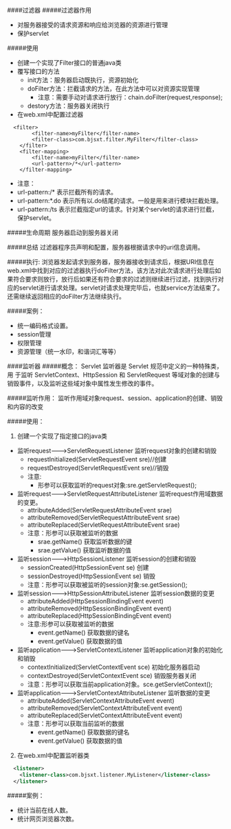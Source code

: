 
####过滤器
#####过滤器作用
+ 对服务器接受的请求资源和响应给浏览器的资源进行管理
+ 保护servlet

#####使用
+ 创建一个实现了Filter接口的普通java类
+ 覆写接口的方法
  - init方法：服务器启动既执行，资源初始化
  - doFilter方法：拦截请求的方法，在此方法中可以对资源实现管理
    - 注意：需要手动对请求进行放行：chain.doFilter(request,response);
  - destory方法：服务器关闭执行
+ 在web.xml中配置过滤器
```
  <filter>
	  	<filter-name>myFilter</filter-name>
	  	<filter-class>com.bjsxt.filter.MyFilter</filter-class>
	</filter>
	<filter-mapping>
		<filter-name>myFilter</filter-name>
		<url-pattern>/*</url-pattern>
	</filter-mapping>
```
  - 注意：
  - url-pattern:/* 表示拦截所有的请求。
  - url-pattern:*.do 表示所有以.do结尾的请求。一般是用来进行模块拦截处理。
  - url-pattern:/ts 表示拦截指定url的请求。针对某个servlet的请求进行拦截，保护servlet。

#####生命周期
服务器启动到服务器关闭

#####总结
过滤器程序员声明和配置，服务器根据请求中的uri信息调用。

#####执行:
浏览器发起请求到服务器，服务器接收到请求后，根据URI信息在web.xml中找到对应的过滤器执行doFilter方法，该方法对此次请求进行处理后如果符合要求则放行，放行后如果还有符合要求的过滤则继续进行过滤，找到执行对应的servlet进行请求处理。servlet对请求处理完毕后，也就service方法结束了。还需继续返回相应的doFilter方法继续执行。

#####案例：
+ 统一编码格式设置。
+ session管理
+ 权限管理
+ 资源管理（统一水印，和谐词汇等等）


####监听器
#####概念：
Servlet 监听器是 Servlet 规范中定义的一种特殊类，用 于监听 ServletContext、HttpSession 和 ServletRequest 等域对象的创建与销毁事件，以及监听这些域对象中属性发生修改的事件。

#####监听作用：
监听作用域对象request、session、application的创建、销毁和内容的改变

#####使用：
1. 创建一个实现了指定接口的java类
  - 监听request--->ServletRequestListener  监听request对象的创建和销毁
    - requestInitialized(ServletRequestEvent sre)//创建
    - requestDestroyed(ServletRequestEvent sre)//销毁
    - 注意:
      - 形参可以获取监听的request对象:sre.getServletRequest();
  - 监听request--->ServletRequestAttributeListener  监听request作用域数据的变更。
    - attributeAdded(ServletRequestAttributeEvent srae)
    - attributeRemoved(ServletRequestAttributeEvent srae)
    - attributeReplaced(ServletRequestAttributeEvent srae)
    - 注意：形参可以获取被监听的数据
      - srae.getName()  获取监听数据的键
      - srae.getValue() 获取监听数据的值
  - 监听session--->HttpSessionListener 监听session的创建和销毁
    - sessionCreated(HttpSessionEvent se)  创建
    - sessionDestroyed(HttpSessionEvent se) 销毁
    - 注意：形参可以获取被监听的session对象:se.getSession();
  - 监听session--->HttpSessionAttributeListener 监听session数据的变更
    - attributeAdded(HttpSessionBindingEvent event)
    - attributeRemoved(HttpSessionBindingEvent event)
    - attributeReplaced(HttpSessionBindingEvent event)
    - 注意:形参可以获取被监听的数据
      - event.getName() 	获取数据的键名
      - event.getValue()	获取数据的值
  - 监听application--->ServletContextListener 监听application对象的初始化和销毁
    - contextInitialized(ServletContextEvent sce) 初始化服务器启动
    - contextDestroyed(ServletContextEvent sce)	销毁服务器关闭
    - 注意：形参可以获取当前application对象。sce.getServletContext();
  - 监听application--->ServletContextAttributeListener 监听数据的变更
    - attributeAdded(ServletContextAttributeEvent event)
    - attributeRemoved(ServletContextAttributeEvent event)
    - attributeReplaced(ServletContextAttributeEvent event)
    - 注意：形参可以获取当前监听的数据
      - event.getName()  获取数据的键名
      - event.getValue() 获取数据的值
2. 在web.xml中配置监听器类
``` xml
  <listener>
  	<listener-class>com.bjsxt.listener.MyListener</listener-class>
  </listener>
```

#####案例：
+ 统计当前在线人数。
+ 统计网页浏览器次数。
